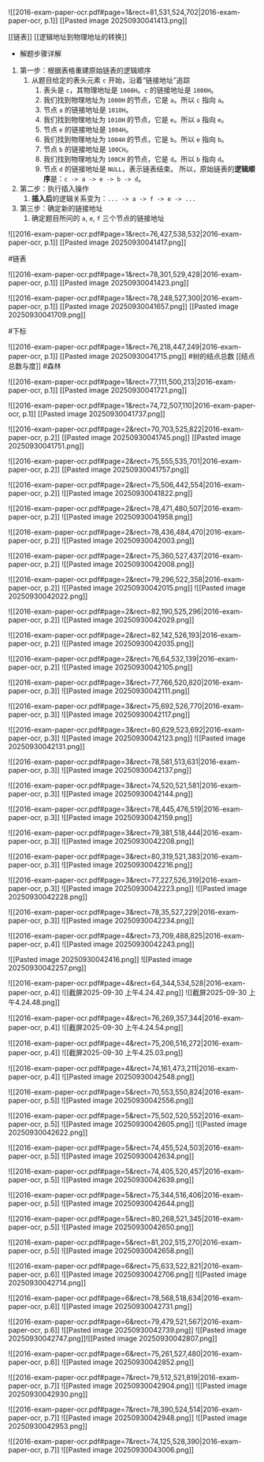 ![[2016-exam-paper-ocr.pdf#page=1&rect=81,531,524,702|2016-exam-paper-ocr, p.1]]
[[Pasted image 20250930041413.png]]

[[链表]]
[[逻辑地址到物理地址的转换]]
- 解题步骤详解 
1. 第一步：根据表格重建原始链表的逻辑顺序 
	1. 从题目给定的表头元素 `c` 开始，沿着“链接地址”追踪  
		1.  表头是 `c`，其物理地址是 `1008H`。`c` 的链接地址是 `1000H`。
		2.  我们找到物理地址为 `1000H` 的节点，它是 `a`。所以 `c` 指向 `a`。
		3.  节点 `a` 的链接地址是 `1010H`。
		4.  我们找到物理地址为 `1010H` 的节点，它是 `e`。所以 `a` 指向 `e`。
		5.  节点 `e` 的链接地址是 `1004H`。
		6.  我们找到物理地址为 `1004H` 的节点，它是 `b`。所以 `e` 指向 `b`。
		7.  节点 `b` 的链接地址是 `100CH`。
		8.  我们找到物理地址为 `100CH` 的节点，它是 `d`。所以 `b` 指向 `d`。
		9.  节点 `d` 的链接地址是 `NULL`，表示链表结束。
		所以，原始链表的**逻辑顺序**是：`c -> a -> e -> b -> d`。
2. 第二步：执行插入操作
	1.  **插入后**的逻辑关系变为：`... -> a -> f -> e -> ...`  
3. 第三步：确定新的链接地址 
	1. 确定题目所问的 `a`, `e`, `f` 三个节点的链接地址


![[2016-exam-paper-ocr.pdf#page=1&rect=76,427,538,532|2016-exam-paper-ocr, p.1]]
[[Pasted image 20250930041417.png]]

#链表



![[2016-exam-paper-ocr.pdf#page=1&rect=78,301,529,428|2016-exam-paper-ocr, p.1]]
[[Pasted image 20250930041423.png]]






![[2016-exam-paper-ocr.pdf#page=1&rect=78,248,527,300|2016-exam-paper-ocr, p.1]]
[[Pasted image 20250930041657.png]]
[[Pasted image 20250930041709.png]]

#下标  




![[2016-exam-paper-ocr.pdf#page=1&rect=76,218,447,249|2016-exam-paper-ocr, p.1]]
[[Pasted image 20250930041715.png]]
#树的结点总数 [[结点总数与度]]  #森林



![[2016-exam-paper-ocr.pdf#page=1&rect=77,111,500,213|2016-exam-paper-ocr, p.1]]
[[Pasted image 20250930041721.png]]






![[2016-exam-paper-ocr.pdf#page=1&rect=74,72,507,110|2016-exam-paper-ocr, p.1]]
[[Pasted image 20250930041737.png]]






![[2016-exam-paper-ocr.pdf#page=2&rect=70,703,525,822|2016-exam-paper-ocr, p.2]]
[[Pasted image 20250930041745.png]]
[[Pasted image 20250930041751.png]]






![[2016-exam-paper-ocr.pdf#page=2&rect=75,555,535,701|2016-exam-paper-ocr, p.2]]
[[Pasted image 20250930041757.png]]



![[2016-exam-paper-ocr.pdf#page=2&rect=75,506,442,554|2016-exam-paper-ocr, p.2]]
![[Pasted image 20250930041822.png]]


![[2016-exam-paper-ocr.pdf#page=2&rect=78,471,480,507|2016-exam-paper-ocr, p.2]]
![[Pasted image 20250930041958.png]]


![[2016-exam-paper-ocr.pdf#page=2&rect=78,436,484,470|2016-exam-paper-ocr, p.2]]
![[Pasted image 20250930042003.png]]


![[2016-exam-paper-ocr.pdf#page=2&rect=75,360,527,437|2016-exam-paper-ocr, p.2]]
![[Pasted image 20250930042008.png]]


![[2016-exam-paper-ocr.pdf#page=2&rect=79,296,522,358|2016-exam-paper-ocr, p.2]]
![[Pasted image 20250930042015.png]]
![[Pasted image 20250930042022.png]]

![[2016-exam-paper-ocr.pdf#page=2&rect=82,190,525,296|2016-exam-paper-ocr, p.2]]
![[Pasted image 20250930042029.png]]


![[2016-exam-paper-ocr.pdf#page=2&rect=82,142,526,193|2016-exam-paper-ocr, p.2]]
![[Pasted image 20250930042035.png]]


![[2016-exam-paper-ocr.pdf#page=2&rect=76,64,532,139|2016-exam-paper-ocr, p.2]]
![[Pasted image 20250930042105.png]]


![[2016-exam-paper-ocr.pdf#page=3&rect=77,766,520,820|2016-exam-paper-ocr, p.3]]
![[Pasted image 20250930042111.png]]


![[2016-exam-paper-ocr.pdf#page=3&rect=75,692,526,770|2016-exam-paper-ocr, p.3]]
![[Pasted image 20250930042117.png]]


![[2016-exam-paper-ocr.pdf#page=3&rect=80,629,523,692|2016-exam-paper-ocr, p.3]]
![[Pasted image 20250930042123.png]]
![[Pasted image 20250930042131.png]]

![[2016-exam-paper-ocr.pdf#page=3&rect=78,581,513,631|2016-exam-paper-ocr, p.3]]
![[Pasted image 20250930042137.png]]


![[2016-exam-paper-ocr.pdf#page=3&rect=74,520,521,581|2016-exam-paper-ocr, p.3]]
![[Pasted image 20250930042144.png]]


![[2016-exam-paper-ocr.pdf#page=3&rect=78,445,476,519|2016-exam-paper-ocr, p.3]]
![[Pasted image 20250930042159.png]]


![[2016-exam-paper-ocr.pdf#page=3&rect=79,381,518,444|2016-exam-paper-ocr, p.3]]
![[Pasted image 20250930042208.png]]


![[2016-exam-paper-ocr.pdf#page=3&rect=80,319,521,383|2016-exam-paper-ocr, p.3]]
![[Pasted image 20250930042216.png]]


![[2016-exam-paper-ocr.pdf#page=3&rect=77,227,526,319|2016-exam-paper-ocr, p.3]]
![[Pasted image 20250930042223.png]]
![[Pasted image 20250930042228.png]]

![[2016-exam-paper-ocr.pdf#page=3&rect=78,35,527,229|2016-exam-paper-ocr, p.3]]
![[Pasted image 20250930042234.png]]


![[2016-exam-paper-ocr.pdf#page=4&rect=73,709,488,825|2016-exam-paper-ocr, p.4]]
![[Pasted image 20250930042243.png]]

![[Pasted image 20250930042416.png]]
![[Pasted image 20250930042257.png]]

![[2016-exam-paper-ocr.pdf#page=4&rect=64,344,534,528|2016-exam-paper-ocr, p.4]]
![[截屏2025-09-30 上午4.24.42.png]]
![[截屏2025-09-30 上午4.24.48.png]]

![[2016-exam-paper-ocr.pdf#page=4&rect=76,269,357,344|2016-exam-paper-ocr, p.4]]
![[截屏2025-09-30 上午4.24.54.png]]

![[2016-exam-paper-ocr.pdf#page=4&rect=75,206,516,272|2016-exam-paper-ocr, p.4]]
![[截屏2025-09-30 上午4.25.03.png]]


![[2016-exam-paper-ocr.pdf#page=4&rect=74,161,473,211|2016-exam-paper-ocr, p.4]]
![[Pasted image 20250930042548.png]]


![[2016-exam-paper-ocr.pdf#page=5&rect=70,553,550,824|2016-exam-paper-ocr, p.5]]
![[Pasted image 20250930042556.png]]


![[2016-exam-paper-ocr.pdf#page=5&rect=75,502,520,552|2016-exam-paper-ocr, p.5]]
![[Pasted image 20250930042605.png]]
![[Pasted image 20250930042622.png]]

![[2016-exam-paper-ocr.pdf#page=5&rect=74,455,524,503|2016-exam-paper-ocr, p.5]]
![[Pasted image 20250930042634.png]]


![[2016-exam-paper-ocr.pdf#page=5&rect=74,405,520,457|2016-exam-paper-ocr, p.5]]
![[Pasted image 20250930042639.png]]


![[2016-exam-paper-ocr.pdf#page=5&rect=75,344,516,406|2016-exam-paper-ocr, p.5]]
![[Pasted image 20250930042644.png]]


![[2016-exam-paper-ocr.pdf#page=5&rect=80,268,521,345|2016-exam-paper-ocr, p.5]]
![[Pasted image 20250930042650.png]]


![[2016-exam-paper-ocr.pdf#page=5&rect=81,202,515,270|2016-exam-paper-ocr, p.5]]
![[Pasted image 20250930042658.png]]


![[2016-exam-paper-ocr.pdf#page=6&rect=75,633,522,821|2016-exam-paper-ocr, p.6]]
![[Pasted image 20250930042706.png]]
![[Pasted image 20250930042714.png]]

![[2016-exam-paper-ocr.pdf#page=6&rect=78,568,518,634|2016-exam-paper-ocr, p.6]]
![[Pasted image 20250930042731.png]]


![[2016-exam-paper-ocr.pdf#page=6&rect=79,479,521,567|2016-exam-paper-ocr, p.6]]
![[Pasted image 20250930042739.png]]
![[Pasted image 20250930042747.png]]![[Pasted image 20250930042807.png]]

![[2016-exam-paper-ocr.pdf#page=6&rect=75,261,527,480|2016-exam-paper-ocr, p.6]]
![[Pasted image 20250930042852.png]]


![[2016-exam-paper-ocr.pdf#page=7&rect=79,512,521,819|2016-exam-paper-ocr, p.7]]
![[Pasted image 20250930042904.png]]
![[Pasted image 20250930042930.png]]

![[2016-exam-paper-ocr.pdf#page=7&rect=78,390,524,514|2016-exam-paper-ocr, p.7]]
![[Pasted image 20250930042948.png]]
![[Pasted image 20250930042953.png]]

![[2016-exam-paper-ocr.pdf#page=7&rect=74,125,528,390|2016-exam-paper-ocr, p.7]]
![[Pasted image 20250930043006.png]]






